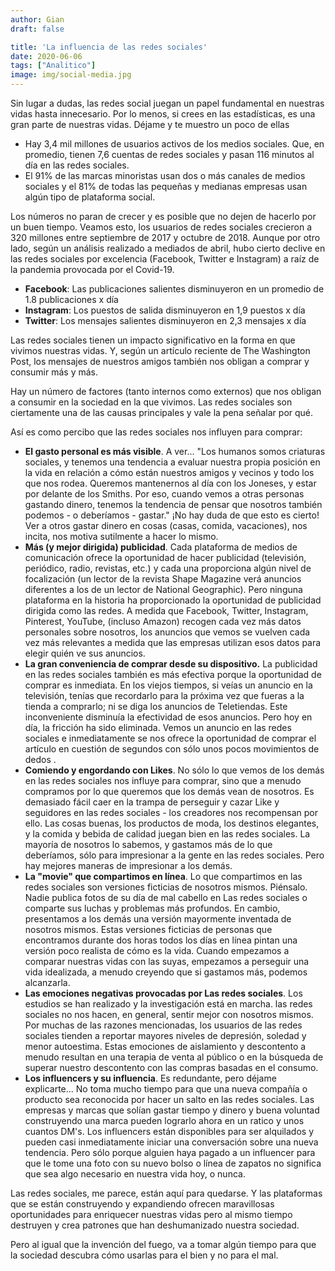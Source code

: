 ```yaml
--- 
author: Gian
draft: false

title: 'La influencia de las redes sociales'
date: 2020-06-06
tags: ["Analitico"]
image: img/social-media.jpg
---
```

Sin lugar a dudas, las redes social juegan un papel fundamental en nuestras vidas hasta innecesario. Por lo menos, si crees en las estadísticas, es una gran parte de nuestras vidas. Déjame y te muestro un poco de ellas

- Hay 3,4 mil millones de usuarios activos de los medios sociales. Que, en promedio, tienen 7,6 cuentas de redes sociales y pasan 116 minutos al día en las redes sociales.
- El 91% de las marcas minoristas usan dos o más canales de medios sociales y el 81% de todas las pequeñas y medianas empresas usan algún tipo de plataforma social.

Los números no paran de crecer y es posible que no dejen de hacerlo por un buen tiempo. Veamos esto, los usuarios de redes sociales crecieron a 320 millones entre septiembre de 2017 y octubre de 2018. Aunque por otro lado, según un análisis realizado a mediados de abril, hubo cierto declive en las redes sociales por excelencia (Facebook, Twitter e Instagram) a raíz de la pandemia provocada por el Covid-19.

- **Facebook**: Las publicaciones salientes disminuyeron en un promedio de 1.8 publicaciones x día
- **Instagram**: Los puestos de salida disminuyeron en 1,9 puestos x día
- **Twitter**: Los mensajes salientes disminuyeron en 2,3 mensajes x día

Las redes sociales tienen un impacto significativo en la forma en que vivimos nuestras vidas. Y, según un artículo reciente de The Washington Post, los mensajes de nuestros amigos también nos obligan a comprar y consumir más y más.

Hay un número de factores (tanto internos como externos) que nos obligan a consumir en la sociedad en la que vivimos. Las redes sociales son ciertamente una de las causas principales y vale la pena señalar por qué.

Así es como percibo que las redes sociales nos influyen para comprar:

- **El gasto personal es más visible**. A ver... "Los humanos somos criaturas sociales, y tenemos una tendencia a evaluar nuestra propia posición en la vida en relación a cómo están nuestros amigos y vecinos y todo los que nos rodea. Queremos mantenernos al día con los Joneses, y estar por delante de los Smiths. Por eso, cuando vemos a otras personas gastando dinero, tenemos la tendencia de pensar que nosotros también podemos - o deberíamos - gastar." ¡No hay duda de que esto es cierto! Ver a otros gastar dinero en cosas (casas, comida, vacaciones), nos incita, nos motiva sutilmente a hacer lo mismo.
- **Más (y mejor dirigida) publicidad**. Cada plataforma de medios de comunicación ofrece la oportunidad de hacer publicidad (televisión, periódico, radio, revistas, etc.) y cada una proporciona algún nivel de focalización (un lector de la revista Shape Magazine verá anuncios diferentes a los de un lector de National Geographic). Pero ninguna plataforma en la historia ha proporcionado la oportunidad de publicidad dirigida como las redes. A medida que Facebook, Twitter, Instagram, Pinterest, YouTube, (incluso Amazon) recogen cada vez más datos personales sobre nosotros, los anuncios que vemos se vuelven cada vez más relevantes a medida que las empresas utilizan esos datos para elegir quién ve sus anuncios.
- **La gran conveniencia de comprar desde su dispositivo.** La publicidad en las redes sociales también es más efectiva porque la oportunidad de comprar es inmediata. En los viejos tiempos, si veías un anuncio en la televisión, tenías que recordarlo para la próxima vez que fueras a la tienda a comprarlo; ni se diga los anuncios de Teletiendas. Este inconveniente disminuía la efectividad de esos anuncios. Pero hoy en día, la fricción ha sido eliminada. Vemos un anuncio en las redes sociales e inmediatamente se nos ofrece la oportunidad de comprar el artículo en cuestión de segundos con sólo unos pocos movimientos de dedos .
- **Comiendo y engordando con Likes**. No sólo lo que vemos de los demás en las redes sociales nos influye para comprar, sino que a menudo compramos por lo que queremos que los demás vean de nosotros. Es demasiado fácil caer en la trampa de perseguir y cazar Like y seguidores en las redes sociales - los creadores nos recompensan por ello. Las cosas buenas, los productos de moda, los destinos elegantes, y la comida y bebida de calidad juegan bien en las redes sociales. La mayoría de nosotros lo sabemos, y gastamos más de lo que deberíamos, sólo para impresionar a la gente en las redes sociales. Pero hay mejores maneras de impresionar a los demás.
- **La "movie" que compartimos en línea**. Lo que compartimos en las redes sociales son versiones ficticias de nosotros mismos. Piénsalo. Nadie publica fotos de su día de mal cabello en Las redes sociales o comparte sus luchas y problemas más profundos. En cambio, presentamos a los demás una versión mayormente inventada de nosotros mismos. Estas versiones ficticias de personas que encontramos durante dos horas todos los días en línea pintan una versión poco realista de cómo es la vida. Cuando empezamos a comparar nuestras vidas con las suyas, empezamos a perseguir una vida idealizada, a menudo creyendo que si gastamos más, podemos alcanzarla.
- **Las emociones negativas provocadas por Las redes sociales**. Los estudios se han realizado y la investigación está en marcha. las redes sociales no nos hacen, en general, sentir mejor con nosotros mismos. Por muchas de las razones mencionadas, los usuarios de las redes sociales tienden a reportar mayores niveles de depresión, soledad y menor autoestima. Estas emociones de aislamiento y descontento a menudo resultan en una terapia de venta al público o en la búsqueda de superar nuestro descontento con las compras basadas en el consumo.
- **Los influencers y su influencia**. Es redundante, pero déjame explicarte... No toma mucho tiempo para que una nueva compañía o producto sea reconocida por hacer un salto en las redes sociales. Las empresas y marcas que solían gastar tiempo y dinero y buena voluntad construyendo una marca pueden lograrlo ahora en un ratico y unos cuantos DM's. Los influencers están disponibles para ser alquilados y pueden casi inmediatamente iniciar una conversación sobre una nueva tendencia. Pero sólo porque alguien haya pagado a un influencer para que le tome una foto con su nuevo bolso o línea de zapatos no significa que sea algo necesario en nuestra vida hoy, o nunca.

Las redes sociales, me parece, están aquí para quedarse. Y las plataformas que se están construyendo y expandiendo ofrecen maravillosas oportunidades para enriquecer nuestras vidas pero al mismo tiempo destruyen y crea patrones que han deshumanizado nuestra sociedad.

Pero al igual que la invención del fuego, va a tomar algún tiempo para que la sociedad descubra cómo usarlas para el bien y no para el mal.